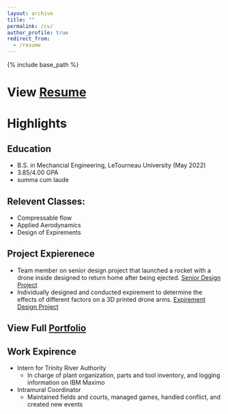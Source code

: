 ```yaml
---
layout: archive
title: ""
permalink: /cv/
author_profile: true
redirect_from:
  - /resume
---
```


{% include base_path %}


View [Resume](https://camden-carroll.github.io/files/resume.pdf)
=====
  
  
Highlights
=====
## Education
* B.S. in Mechancial Engineering, LeTourneau University (May 2022)
* 3.85/4.00 GPA
* summa cum laude

## Relevent Classes: 
* Compressable flow 
* Applied Aerodynamics 
* Design of Expirements

## Project Expierenece
  * Team member on senior design project that launched a rocket with a drone inside designed to return home after being ejected.  [Senior Design Project](https://camden-carroll.github.io/portfolio/seniordesign)
  * Individually designed and conducted expirement to determine the effects of different factors on a 3D printed drone arms. [Expirement Design Project](https://camden-carroll.github.io/portfolio/expdesign)

## View Full [Portfolio](https://camden-carroll.github.io/portfolio)

## Work Expirence
* Intern for Trinity River Authority
   * In charge of plant organization, parts and tool inventory, and logging information on IBM Maximo
* Intramural Coordinator
   * Maintained fields and courts, managed games, handled conflict, and created new events



 
